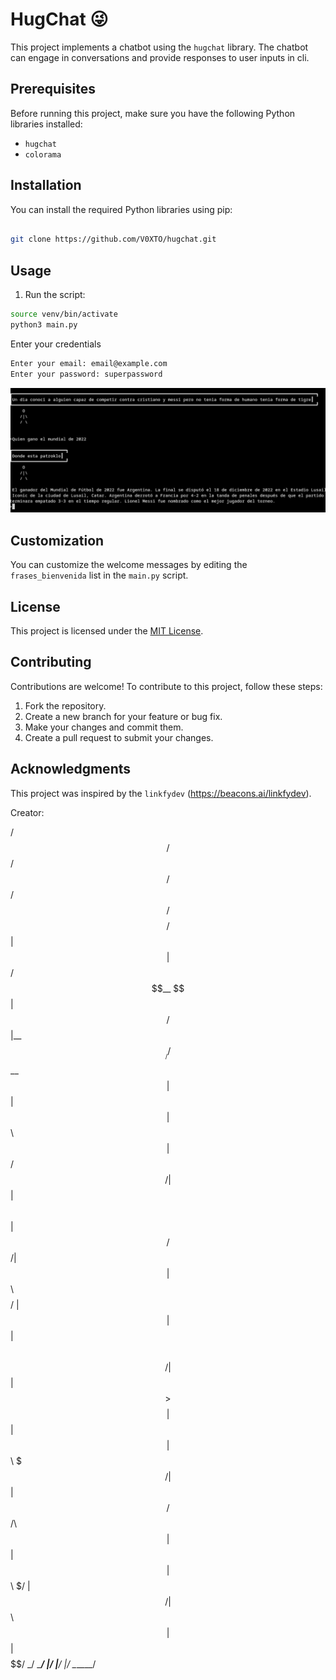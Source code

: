 # HugChat 😜

This project implements a chatbot using the `hugchat` library. The chatbot can engage in conversations and provide responses to user inputs in cli.

## Prerequisites

Before running this project, make sure you have the following Python libraries installed:

- `hugchat`
- `colorama`


## Installation

You can install the required Python libraries using pip:

```bash

git clone https://github.com/V0XTO/hugchat.git
```
## Usage


1. Run the script:

```bash
source venv/bin/activate
python3 main.py
```

Enter your credentials
```bash
Enter your email: email@example.com
Enter your password: superpassword
```
![Local Image](https://github.com/V0XTO/hugchat/blob/main/usage.png)



## Customization

You can customize the welcome messages by editing the `frases_bienvenida` list in the `main.py` script.

## License

This project is licensed under the [MIT License](LICENSE).


## Contributing

Contributions are welcome! To contribute to this project, follow these steps:

1. Fork the repository.
2. Create a new branch for your feature or bug fix.
3. Make your changes and commit them.
4. Create a pull request to submit your changes.

## Acknowledgments

This project was inspired by the `linkfydev` (https://beacons.ai/linkfydev).

Creator:

 /$$    /$$  /$$$$$$  /$$   /$$ /$$$$$$$$ /$$$$$$ 
| $$   | $$ /$$__  $$| $$  / $$|__  $$__//$$__  $$
| $$   | $$| $$  \ $$|  $$/ $$/   | $$  | $$  \ $$
|  $$ / $$/| $$  | $$ \  $$$$/    | $$  | $$  | $$
 \  $$ $$/ | $$  | $$  >$$  $$    | $$  | $$  | $$
  \  $$$/  | $$  | $$ /$$/\  $$   | $$  | $$  | $$
   \  $/   |  $$$$$$/| $$  \ $$   | $$  |  $$$$$$/
    \_/     \______/ |__/  |__/   |__/   \______/ 
                                                  
                                                  


